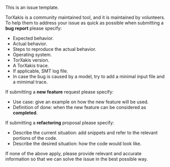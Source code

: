 This is an issue template. 

TorXakis is a community maintained tool, and it is maintained by volunteers. To
help them to address your issue as quick as possible when submitting a **bug
report** please specify:

- Expected behavior.
- Actual behavior.
- Steps to reproduce the actual behavior.
- Operating system.
- TorXakis version.
- A TorXakis trace.
- If applicable, SMT log file.
- In case the bug is caused by a model, try to add a minimal input file and a
  mimimal trace.

If submitting a **new feature** request please specify:

- Use case: give an example on how the new feature will be used.
- Definition of done: when the new feature can be considered as **completed**.

If submitting a **refactoring** proposal please specify:

- Describe the current situation: add snippets and refer to the relevant
  portions of the code.
- Describe the desired situation: how the code would look like.

If none of the above apply, please provide relevant and accurate information so
that we can solve the issue in the best possible way.

